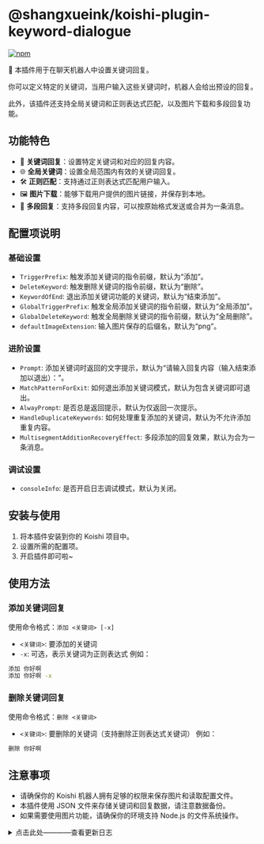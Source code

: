 
# @shangxueink/koishi-plugin-keyword-dialogue

[![npm](https://img.shields.io/npm/v/@shangxueink/koishi-plugin-keyword-dialogue?style=flat-square)](https://www.npmjs.com/package/@shangxueink/koishi-plugin-keyword-dialogue)


🤖 本插件用于在聊天机器人中设置关键词回复。

你可以定义特定的关键词，当用户输入这些关键词时，机器人会给出预设的回复。

此外，该插件还支持全局关键词和正则表达式匹配，以及图片下载和多段回复功能。

## 功能特色
- 📝 **关键词回复**：设置特定关键词和对应的回复内容。
- 🌐 **全局关键词**：设置全局范围内有效的关键词回复。
- 🛠️ **正则匹配**：支持通过正则表达式匹配用户输入。
- 🖼️ **图片下载**：能够下载用户提供的图片链接，并保存到本地。
- 📝 **多段回复**：支持多段回复内容，可以按原始格式发送或合并为一条消息。
## 配置项说明
### 基础设置
- `TriggerPrefix`: 触发添加关键词的指令前缀，默认为“添加”。
- `DeleteKeyword`: 触发删除关键词的指令前缀，默认为“删除”。
- `KeywordOfEnd`: 退出添加关键词功能的关键词，默认为“结束添加”。
- `GlobalTriggerPrefix`: 触发全局添加关键词的指令前缀，默认为“全局添加”。
- `GlobalDeleteKeyword`: 触发全局删除关键词的指令前缀，默认为“全局删除”。
- `defaultImageExtension`: 输入图片保存的后缀名，默认为“png”。
### 进阶设置
- `Prompt`: 添加关键词时返回的文字提示，默认为“请输入回复内容（输入结束添加以退出）：”。
- `MatchPatternForExit`: 如何退出添加关键词模式，默认为包含关键词即可退出。
- `AlwayPrompt`: 是否总是返回提示，默认为仅返回一次提示。
- `HandleDuplicateKeywords`: 如何处理重复添加的关键词，默认为不允许添加重复内容。
- `MultisegmentAdditionRecoveryEffect`: 多段添加的回复效果，默认为合为一条消息。
### 调试设置
- `consoleInfo`: 是否开启日志调试模式，默认为关闭。


## 安装与使用
1. 将本插件安装到你的 Koishi 项目中。
2. 设置所需的配置项。
3. 开启插件即可啦~

## 使用方法

### 添加关键词回复

使用命令格式：`添加 <关键词> [-x]`
- `<关键词>`: 要添加的关键词
- `-x`: 可选，表示关键词为正则表达式
例如：
```bash
添加 你好啊
添加 你好啊 -x
```
### 删除关键词回复
使用命令格式：`删除 <关键词>`
- `<关键词>`: 要删除的关键词（支持删除正则表达式关键词）
例如：
```bash
删除 你好啊
```

## 注意事项
- 请确保你的 Koishi 机器人拥有足够的权限来保存图片和读取配置文件。
- 本插件使用 JSON 文件来存储关键词和回复数据，请注意数据备份。
- 如果需要使用图片功能，请确保你的环境支持 Node.js 的文件系统操作。

<details>
<summary>点击此处————查看更新日志</summary>

-  **0.7.1**
    -   修复`修改`指令，在修改时无法正确返回正在修改的非文本回复
    -   修复`修改`指令，返回的都是文本元素消息
    -   修复`修改`指令，在修改时仅返回第一条回复，修改为遍历所有的回复段落并格式化显示
    -   修复上版本修改指令的解析报错问题
    -   修复生成正则表达式的语法错误

-  **0.6.9**
    -   优化对管理员的判断，支持owner身份
    -   新增`KeywordOfFix`配置项，支持修改问答，用法见readme
    -   优化中间件逻辑，支持【前缀+关键词+（空格）+后缀序号】触发方式，以用于在多回复的关键词时，指定一个回复。更像喵喵插件了呢
    -   暂时仅支持修改指令一次性输入回复，暂不支持多段添加

-  **0.6.5**
    -   优化添加关键词的写入，防止正则表达式出错，避免引发未终止的组错误
    -   修改`HandleDuplicateKeywords`配置项默认值为2，以更贴近喵喵插件
    -   新增 `prefix` 配置项，允许添加关键词前缀（感谢 dialogue-fork 项目的灵感）
    -   修复 MatchPatternForExit 为 '1' 时，取消添加 操作不生效的bug。

-  **0.6.2**
    -   优化`查找关键词`指令，确保搜索结果的实时性
    -   修改`Search_Range`配置项默认值为`1`
    -   提取 `formatReply` 为单独函数，方便调用
    -   优化`查找关键词`指令返回方法，不再返回文本化的元素消息，而是unescape后的内容（即，把只会返回图片链接，优化为发送图片）
    -   优化`Prompt`配置项为多行文本配置项，方便编辑文字。

-  **0.6.1**
    -   进一步兼容喵喵插件的json
    -   优化图片回复type字段为image，兼容处理img
    -   完善package.json反馈地址

-  **0.6.0**
    -   重构`middlewareFunction`中间件函数
    -   优化日志输出函数，避免代码重复
    -   修复**0.5.2**`新增audio、video类型消息支持`带来的回复bug
    -   回复方式新增合并转发选项

-  **0.5.4**
    -   新增图片保存方式与发送方式
    -   修改`combinedReply`作用域
    -   修复`MultisegmentAdditionRecoveryEffect`为第一项时不回复的bug。

-  **0.5.2**
    -   移除marketface类型消息
    -   新增audio、video类型消息支持
    -   优化屏蔽触发的日志输出
    -   修复`搜索关键词`指令配置项不生效的bug
    -   优化控制台说明文字
    -   调整默认触发间隔为`0`

-  **0.4.1**
    -   新增回复频率限制的功能
    -   修复一次性输入的写入bug

-  **0.4.0**
    -   新增 `config.Preposition_middleware` 配置项。
    -   当 `config.Preposition_middleware` 设置为 `true` 时，启用前置中间件。前置中间件在捕获消息后可以决定是否继续传递消息给其他中间件，从而实现“指令维护”功能。
    -   当 `config.Preposition_middleware` 设置为 `false` 时，使用普通中间件，保持原有行为。
    -   将中间件逻辑抽取为 `middlewareFunction`，提高代码可读性和可维护性。
    -   根据 `config.Preposition_middleware` 的值动态注册中间件或前置中间件，增强灵活性。  

-  **0.3.9**
    -   修改部分配置项的默认值

-  **0.3.8**
    -   新增查找关键词功能

-  **0.3.7** 
    -   新增`picture_save_to_local`配置项，允许用户自行决定是否保存图片
    -   修复消息元素转义，使关键词更易懂
    -   对中间件匹配优化，使用`.trim()`以使 `关键词` 与 `     关键词       ` 输入效果一致

-  **0.3.6** 
    -   优化文件保存路径
    -   本地化支持

-  **0.3.4** 
    -   新增父级指令
    -   优化插件的说明文字
    -   新增`取消添加`功能
    -   新增`大小写英文等同`的模式开关
    -   新增`仅允许管理员操作`的模式开关

-  **0.3.2** 
    -   修复`全局添加`时，更改图片保存文件夹为`global`文件夹
    -   增加对`数据文件夹`的位置说明与修改说明

-  **0.3.1** 
    -   优化中间件等待时间，允许通过配置项自定义
    -   优化插件控制台展示内容

- **0.2.3** 
    -   优化对于`mface`等元素的回复支持
    -   优化对于输入的匹配，优化字符转义带来的匹配问题

- **0.2.1** 
    -   优化`添加`指令的`-x`选项失效的问题
    -   修复对于正则关键词无响应的情况
    -   完善README说明内容

</details>
